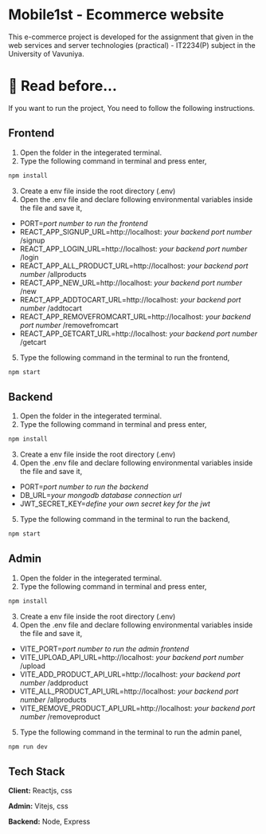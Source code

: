 
# Mobile1st - Ecommerce website

This e-commerce project is developed for the assignment that given in the web services and server technologies (practical) - IT2234(P) subject in the University of Vavuniya.


# 🚨 Read before...
If you want to run the project, You need to follow the following instructions.

## Frontend

1. Open the folder in the integerated terminal.
2. Type the following command in terminal and press enter,
```bash
npm install
```
3. Create a env file inside the root directory (.env)
4. Open the .env file and declare following environmental variables inside the file and save it,
- PORT=*port number to run the frontend*
- REACT_APP_SIGNUP_URL=http://localhost: *your backend port number* /signup
- REACT_APP_LOGIN_URL=http://localhost: *your backend port number* /login
- REACT_APP_ALL_PRODUCT_URL=http://localhost: *your backend port number* /allproducts
- REACT_APP_NEW_URL=http://localhost: *your backend port number* /new
- REACT_APP_ADDTOCART_URL=http://localhost: *your backend port number* /addtocart
- REACT_APP_REMOVEFROMCART_URL=http://localhost: *your backend port number* /removefromcart
- REACT_APP_GETCART_URL=http://localhost: *your backend port number* /getcart
5. Type the following command in the terminal to run the frontend,
```bash
npm start
```

## Backend

1. Open the folder in the integerated terminal.
2. Type the following command in terminal and press enter,
```bash
npm install
```
3. Create a env file inside the root directory (.env)
4. Open the .env file and declare following environmental variables inside the file and save it,
- PORT=*port number to run the backend*
- DB_URL=*your mongodb database connection url*
- JWT_SECRET_KEY=*define your own secret key for the jwt*
5. Type the following command in the terminal to run the backend,
```bash
npm start
```

## Admin

1. Open the folder in the integerated terminal.
2. Type the following command in terminal and press enter,
```bash
npm install
```
3. Create a env file inside the root directory (.env)
4. Open the .env file and declare following environmental variables inside the file and save it,
- VITE_PORT=*port number to run the admin frontend*
- VITE_UPLOAD_API_URL=http://localhost: *your backend port number* /upload
- VITE_ADD_PRODUCT_API_URL=http://localhost: *your backend port number* /addproduct
- VITE_ALL_PRODUCT_API_URL=http://localhost: *your backend port number* /allproducts
- VITE_REMOVE_PRODUCT_API_URL=http://localhost: *your backend port number* /removeproduct
5. Type the following command in the terminal to run the admin panel,
```bash
npm run dev
```
## Tech Stack

**Client:** Reactjs, css

**Admin:** Vitejs, css

**Backend:** Node, Express


